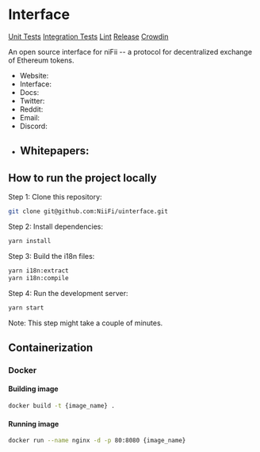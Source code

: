 # Interface

[Unit Tests]()
[Integration Tests]()
[Lint]()
[Release]()
[Crowdin]()

An open source interface for niFii -- a protocol for decentralized exchange of Ethereum tokens.

- Website: 
- Interface: 
- Docs: 
- Twitter: 
- Reddit:
- Email: 
- Discord: 
- Whitepapers:
  - 

## How to run the project locally

Step 1: Clone this repository:

```bash
git clone git@github.com:NiiFi/uinterface.git
```

Step 2: Install dependencies:

```bash
yarn install
```

Step 3: Build the i18n files:

```bash
yarn i18n:extract
yarn i18n:compile
```

Step 4: Run the development server:

```bash
yarn start
```

Note: This step might take a couple of minutes.

## Containerization

### Docker

#### Building image

```bash
docker build -t {image_name} .
```

#### Running image

```bash
docker run --name nginx -d -p 80:8080 {image_name}
```
